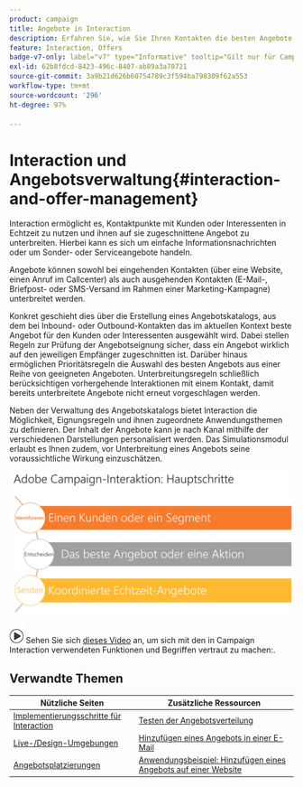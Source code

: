 ```yaml
---
product: campaign
title: Angebote in Interaction
description: Erfahren Sie, wie Sie Ihren Kontakten die besten Angebote auf der Grundlage von Eignungsregeln senden können
feature: Interaction, Offers
badge-v7-only: label="v7" type="Informative" tooltip="Gilt nur für Campaign Classic v7"
exl-id: 62b8fdcd-8423-496c-8407-ab89a3a70721
source-git-commit: 3a9b21d626b60754789c3f594ba798309f62a553
workflow-type: tm+mt
source-wordcount: '296'
ht-degree: 97%

---
```


# Interaction und Angebotsverwaltung{#interaction-and-offer-management}



Interaction ermöglicht es, Kontaktpunkte mit Kunden oder Interessenten in Echtzeit zu nutzen und ihnen auf sie zugeschnittene Angebot zu unterbreiten. Hierbei kann es sich um einfache Informationsnachrichten oder um Sonder- oder Serviceangebote handeln.

Angebote können sowohl bei eingehenden Kontakten (über eine Website, einen Anruf im Callcenter) als auch ausgehenden Kontakten (E-Mail-, Briefpost- oder SMS-Versand im Rahmen einer Marketing-Kampagne) unterbreitet werden.

Konkret geschieht dies über die Erstellung eines Angebotskatalogs, aus dem bei Inbound- oder Outbound-Kontakten das im aktuellen Kontext beste Angebot für den Kunden oder Interessenten ausgewählt wird. Dabei stellen Regeln zur Prüfung der Angebotseignung sicher, dass ein Angebot wirklich auf den jeweiligen Empfänger zugeschnitten ist. Darüber hinaus ermöglichen Prioritätsregeln die Auswahl des besten Angebots aus einer Reihe von geeigneten Angeboten. Unterbreitungsregeln schließlich berücksichtigen vorhergehende Interaktionen mit einem Kontakt, damit bereits unterbreitete Angebote nicht erneut vorgeschlagen werden.

Neben der Verwaltung des Angebotskatalogs bietet Interaction die Möglichkeit, Eignungsregeln und ihnen zugeordnete Anwendungsthemen zu definieren. Der Inhalt der Angebote kann je nach Kanal mithilfe der verschiedenen Darstellungen personalisiert werden. Das Simulationsmodul erlaubt es Ihnen zudem, vor Unterbreitung eines Angebots seine voraussichtliche Wirkung einzuschätzen.

![](assets/Offermgt2.png)

![](assets/do-not-localize/how-to-video.png) Sehen Sie sich [dieses Video](https://helpx.adobe.com/campaign/classic/how-to/acs-overview.html?playlist=/ccx/v1/collection/product/campaign/classic/segment/digital-marketers/explevel/intermediate/applaunch/get-started/collection.ccx.js&amp;ref=helpx.adobe.com) an, um sich mit den in Campaign Interaction verwendeten Funktionen und Begriffen vertraut zu machen:.

## Verwandte Themen

| Nützliche Seiten | Zusätzliche Ressourcen |
|---|---|
| [Implementierungsschritte für Interaction](../../interaction/using/implementation-steps.md) | [Testen der Angebotsverteilung](../../interaction/using/about-offers-simulation.md) |
| [Live-/Design-Umgebungen](../../interaction/using/live-design-environments.md) | [Hinzufügen eines Angebots in einer E-Mail](../../interaction/using/integrating-an-offer-via-the-wizard.md) |
| [Angebotsplatzierungen](../../interaction/using/creating-offer-spaces.md) | [Anwendungsbeispiel: Hinzufügen eines Angebots auf einer Website](../../interaction/using/offers-on-an-inbound-channel.md) |
